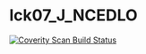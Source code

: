 # lck07_J_NCEDLO
<a href="https://scan.coverity.com/projects/wendyzhang1121-lck07_j_ncedlo">
  <img alt="Coverity Scan Build Status"
       src="https://scan.coverity.com/projects/9540/badge.svg"/>
</a>
